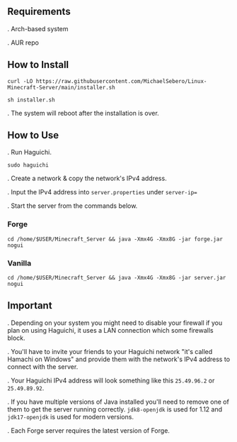 ## Requirements
. Arch-based system

. AUR repo

## How to Install
```
curl -LO https://raw.githubusercontent.com/MichaelSebero/Linux-Minecraft-Server/main/installer.sh

sh installer.sh
```
. The system will reboot after the installation is over.

## How to Use
. Run Haguichi.
```
sudo haguichi
```
. Create a network & copy the network's IPv4 address.

. Input the IPv4 address into `server.properties` under `server-ip=`

. Start the server from the commands below.

### Forge
```
cd /home/$USER/Minecraft_Server && java -Xmx4G -Xmx8G -jar forge.jar nogui
```

### Vanilla

```
cd /home/$USER/Minecraft_Server && java -Xmx4G -Xmx8G -jar server.jar nogui
```

## Important
. Depending on your system you might need to disable your firewall if you plan on using Haguichi, it uses a LAN connection which some firewalls block.

. You'll have to invite your friends to your Haguichi network "it's called Hamachi on Windows" and provide them with the network's IPv4 address to connect with the server.

. Your Haguichi IPv4 address will look something like this `25.49.96.2` or `25.49.89.92`.

. If you have multiple versions of Java installed you'll need to remove one of them to get the server running correctly. `jdk8-openjdk` is used for 1.12 and `jdk17-openjdk` is used for modern versions.

. Each Forge server requires the latest version of Forge.
